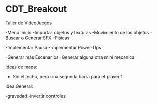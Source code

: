 # CDT_Breakout
Taller de VideoJuegos

-Menu Inicio
-Importar objetos y texturas
-Movimiento de los objetos
-Buscar o Generar SFX
-Fisicas

-Implementar Pausa
-Implementar Power-Ups

-Generar más Escenarios
-Generar alguna otra mini mecanica

Ideas de mapa:

- Sin el techo, pero una segunda barra para el player 1

Idea General:

-gravedad
-invertir controles
